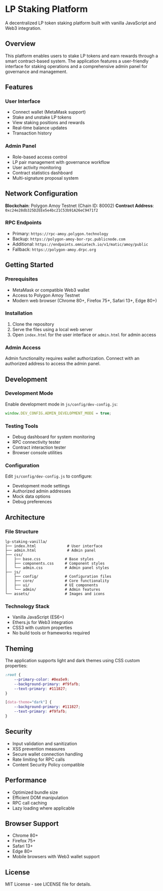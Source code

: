 # LP Staking Platform

A decentralized LP token staking platform built with vanilla JavaScript and Web3 integration.

## Overview

This platform enables users to stake LP tokens and earn rewards through a smart contract-based system. The application features a user-friendly interface for staking operations and a comprehensive admin panel for governance and management.

## Features

### User Interface
- Connect wallet (MetaMask support)
- Stake and unstake LP tokens
- View staking positions and rewards
- Real-time balance updates
- Transaction history

### Admin Panel
- Role-based access control
- LP pair management with governance workflow
- User activity monitoring
- Contract statistics dashboard
- Multi-signature proposal system

## Network Configuration

**Blockchain**: Polygon Amoy Testnet (Chain ID: 80002)
**Contract Address**: `0xc24e28db325D2EEe5e4bc21C53b91A26eC9471f2`

### RPC Endpoints
- Primary: `https://rpc-amoy.polygon.technology`
- Backup: `https://polygon-amoy-bor-rpc.publicnode.com`
- Additional: `https://endpoints.omniatech.io/v1/matic/amoy/public`
- Fallback: `https://polygon-amoy.drpc.org`

## Getting Started

### Prerequisites
- MetaMask or compatible Web3 wallet
- Access to Polygon Amoy Testnet
- Modern web browser (Chrome 80+, Firefox 75+, Safari 13+, Edge 80+)

### Installation

1. Clone the repository
2. Serve the files using a local web server
3. Open `index.html` for the user interface or `admin.html` for admin access

### Admin Access

Admin functionality requires wallet authorization. Connect with an authorized address to access the admin panel.

## Development

### Development Mode

Enable development mode in `js/config/dev-config.js`:

```javascript
window.DEV_CONFIG.ADMIN_DEVELOPMENT_MODE = true;
```

### Testing Tools

- Debug dashboard for system monitoring
- RPC connectivity tester
- Contract interaction tester
- Browser console utilities

### Configuration

Edit `js/config/dev-config.js` to configure:
- Development mode settings
- Authorized admin addresses
- Mock data options
- Debug preferences

## Architecture

### File Structure

```
lp-staking-vanilla/
├── index.html              # User interface
├── admin.html              # Admin panel
├── css/
│   ├── base.css           # Base styles
│   ├── components.css     # Component styles
│   └── admin.css          # Admin panel styles
├── js/
│   ├── config/            # Configuration files
│   ├── core/              # Core functionality
│   ├── ui/                # UI components
│   └── admin/             # Admin features
└── assets/                # Images and icons
```

### Technology Stack

- Vanilla JavaScript (ES6+)
- Ethers.js for Web3 integration
- CSS3 with custom properties
- No build tools or frameworks required

## Theming

The application supports light and dark themes using CSS custom properties:

```css
:root {
    --primary-color: #0ea5e9;
    --background-primary: #f9fafb;
    --text-primary: #111827;
}

[data-theme="dark"] {
    --background-primary: #111827;
    --text-primary: #f9fafb;
}
```

## Security

- Input validation and sanitization
- XSS prevention measures
- Secure wallet connection handling
- Rate limiting for RPC calls
- Content Security Policy compatible

## Performance

- Optimized bundle size
- Efficient DOM manipulation
- RPC call caching
- Lazy loading where applicable

## Browser Support

- Chrome 80+
- Firefox 75+
- Safari 13+
- Edge 80+
- Mobile browsers with Web3 wallet support

## License

MIT License - see LICENSE file for details.
